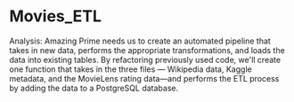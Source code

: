 # Movies_ETL

Analysis: 
Amazing Prime needs us to create an automated pipeline that takes in new data, performs the appropriate transformations, and loads the data into existing tables. By refactoring previously used code, we'll create one function that takes in the three files — Wikipedia data, Kaggle metadata, and the MovieLens rating data—and performs the ETL process by adding the data to a PostgreSQL database.
